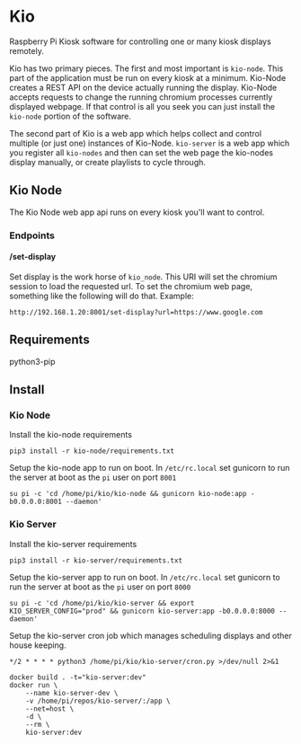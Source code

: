 # Kio
Raspberry Pi Kiosk software for controlling one or many kiosk displays remotely.

Kio has two primary pieces. The first and most important is `kio-node`. This part of the application
must be run on every kiosk at a minimum.
Kio-Node creates a REST API on the device actually running the display. Kio-Node accepts requests
to change the running chromium processes currently displayed webpage. If that control is all you
seek you can just install the `kio-node` portion of the software.

The second part of Kio is a web app which helps collect and control multiple (or just one) instances
of Kio-Node. `kio-server` is a web app which you register all `kio-nodes` and then can set the web
page the kio-nodes display manually, or create playlists to cycle through.


## Kio Node
The Kio Node web app api runs on every kiosk you'll want to control.
### Endpoints
#### /set-display
Set display is the work horse of `kio_node`. This URI will set the chromium session to load the
requested url. To set the chromium web page, something like the following will do that.
Example:
```
http://192.168.1.20:8001/set-display?url=https://www.google.com
```

## Requirements
python3-pip


## Install
### Kio Node
Install the kio-node requirements
```
pip3 install -r kio-node/requirements.txt
```

Setup the kio-node app to run on boot. In `/etc/rc.local` set gunicorn to run the server at boot as the `pi` user on port `8001`
```
su pi -c 'cd /home/pi/kio/kio-node && gunicorn kio-node:app -b0.0.0.0:8001 --daemon'
```

### Kio Server

Install the kio-server requirements
```
pip3 install -r kio-server/requirements.txt
```

Setup the kio-server app to run on boot. In `/etc/rc.local` set gunicorn to run the server at boot as the `pi` user on port `8000`
```
su pi -c 'cd /home/pi/kio/kio-server && export KIO_SERVER_CONFIG="prod" && gunicorn kio-server:app -b0.0.0.0:8000 --daemon'
```

Setup the kio-server cron job which manages scheduling displays and other house keeping.

```console
*/2 * * * * python3 /home/pi/kio/kio-server/cron.py >/dev/null 2>&1
```


```console
docker build . -t="kio-server:dev"
docker run \
    --name kio-server-dev \
    -v /home/pi/repos/kio-server/:/app \
    --net=host \
    -d \
    --rm \
    kio-server:dev
```